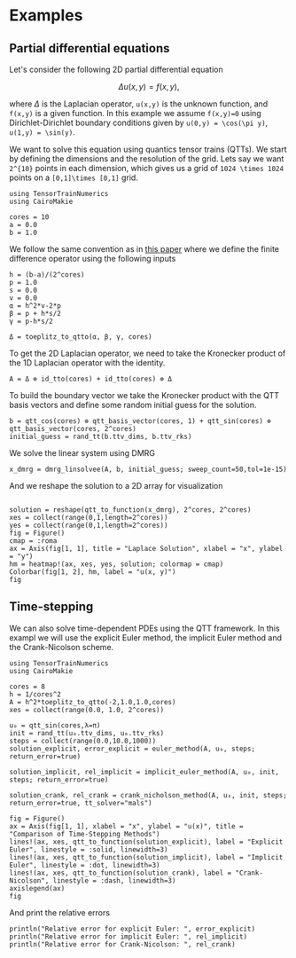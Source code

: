# Examples

## Partial differential equations 

Let's consider the following 2D partial differential equation 
```math
\Delta u(x,y) = f(x,y),
```
where $\Delta$ is the Laplacian operator, ``u(x,y)`` is the unknown function, and ``f(x,y)`` is a given function. In this example we assume ``f(x,y)=0`` using Dirichlet-Dirichlet boundary conditions given by ``u(0,y) = \cos(\pi y)``, ``u(1,y) = \sin(y)``.

We want to solve this equation using quantics tensor trains (QTTs). 
We start by defining the dimensions and the resolution of the grid. Lets say we want ``2^{10}`` points in each dimension, which gives us a grid of ``1024 \times 1024`` points on a ``[0,1]\times [0,1]`` grid. 

```@example Laplace
using TensorTrainNumerics
using CairoMakie

cores = 10
a = 0.0
b = 1.0
```
We follow the same convention as in [this paper](https://arxiv.org/pdf/2505.17046) where we define the finite difference operator using the following inputs
```@example Laplace
h = (b-a)/(2^cores)
p = 1.0
s = 0.0
v = 0.0
α = h^2*v-2*p
β = p + h*s/2
γ = p-h*s/2

Δ = toeplitz_to_qtto(α, β, γ, cores) 
```
To get the 2D Laplacian operator, we need to take the Kronecker product of the 1D Laplacian operator with the identity. 
```@example Laplace
A = Δ ⊗ id_tto(cores) + id_tto(cores) ⊗ Δ
```
To build the boundary vector we take the Kronecker product with the QTT basis vectors and define some random initial guess for the solution. 
```@example Laplace
b = qtt_cos(cores) ⊗ qtt_basis_vector(cores, 1) + qtt_sin(cores) ⊗ qtt_basis_vector(cores, 2^cores) 
initial_guess = rand_tt(b.ttv_dims, b.ttv_rks)
```
We solve the linear system using DMRG
```@example Laplace
x_dmrg = dmrg_linsolvee(A, b, initial_guess; sweep_count=50,tol=1e-15)
```
And we reshape the solution to a 2D array for visualization
```@example Laplace

solution = reshape(qtt_to_function(x_dmrg), 2^cores, 2^cores)
xes = collect(range(0,1,length=2^cores))
yes = collect(range(0,1,length=2^cores))
fig = Figure()
cmap = :roma
ax = Axis(fig[1, 1], title = "Laplace Solution", xlabel = "x", ylabel = "y")
hm = heatmap!(ax, xes, yes, solution; colormap = cmap)
Colorbar(fig[1, 2], hm, label = "u(x, y)")
fig
```

## Time-stepping

We can also solve time-dependent PDEs using the QTT framework. In this exampl we will use the explicit Euler method, the implicit Euler method and the Crank-Nicolson scheme.
```@example TimeStepping
using TensorTrainNumerics
using CairoMakie

cores = 8
h = 1/cores^2
A = h^2*toeplitz_to_qtto(-2,1.0,1.0,cores)
xes = collect(range(0.0, 1.0, 2^cores))

u₀ = qtt_sin(cores,λ=π)
init = rand_tt(u₀.ttv_dims, u₀.ttv_rks)
steps = collect(range(0.0,10.0,1000))
solution_explicit, error_explicit = euler_method(A, u₀, steps; return_error=true)

solution_implicit, rel_implicit = implicit_euler_method(A, u₀, init, steps; return_error=true)

solution_crank, rel_crank = crank_nicholson_method(A, u₀, init, steps; return_error=true, tt_solver="mals")

fig = Figure()
ax = Axis(fig[1, 1], xlabel = "x", ylabel = "u(x)", title = "Comparison of Time-Stepping Methods")
lines!(ax, xes, qtt_to_function(solution_explicit), label = "Explicit Euler", linestyle = :solid, linewidth=3)
lines!(ax, xes, qtt_to_function(solution_implicit), label = "Implicit Euler", linestyle = :dot, linewidth=3)
lines!(ax, xes, qtt_to_function(solution_crank), label = "Crank-Nicolson", linestyle = :dash, linewidth=3)
axislegend(ax)
fig
```
And print the relative errors
```@example TimeStepping
println("Relative error for explicit Euler: ", error_explicit)
println("Relative error for implicit Euler: ", rel_implicit)
println("Relative error for Crank-Nicolson: ", rel_crank)
```